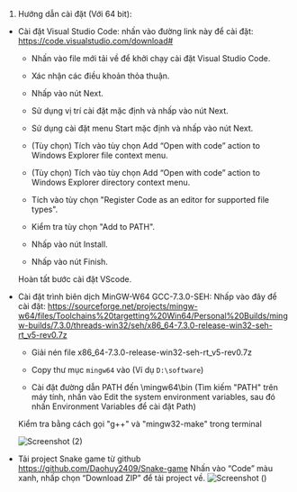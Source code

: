 
1. Hướng dẫn cài đặt (Với 64 bit):
- Cài đặt Visual Studio Code: nhấn vào đường link này để cài đặt:
      https://code.visualstudio.com/download#
      
     + Nhấn vào file mới tải về để khởi chạy cài đặt Visual Studio Code.
      
     + Xác nhận các điều khoản thỏa thuận.
      
     + Nhấp vào nút Next.
      
     + Sử dụng vị trí cài đặt mặc định và nhấp vào nút Next.
      
     + Sử dụng cài đặt menu Start mặc định và nhấp vào nút Next.
      
     + (Tùy chọn) Tích vào tùy chọn Add “Open with code” action to Windows Explorer file context menu.
      
     + (Tùy chọn) Tích vào tùy chọn Add “Open with code” action to Windows Explorer directory context menu.
      
     + Tích vào tùy chọn "Register Code as an editor for supported file types".
      
     + Kiểm tra tùy chọn "Add to PATH".
      
     + Nhấp vào nút Install.
      
     + Nhấp vào nút Finish.
      
     Hoàn tất bước cài đặt VScode.
      
- Cài đặt trình biên dịch MinGW-W64 GCC-7.3.0-SEH: Nhấp vào đây để cài đặt: https://sourceforge.net/projects/mingw-w64/files/Toolchains%20targetting%20Win64/Personal%20Builds/mingw-builds/7.3.0/threads-win32/seh/x86_64-7.3.0-release-win32-seh-rt_v5-rev0.7z

     + Giải nén file x86_64-7.3.0-release-win32-seh-rt_v5-rev0.7z
      
     + Copy thư mục `mingw64` vào <ROOTDIR> (Ví dụ `D:\software`)
      
     + Cài đặt đường dẫn PATH đến <ROOTDIR>\mingw64\bin
     (Tìm kiếm "PATH" trên máy tính, nhấn vào Edit the system environment variables, sau đó nhấn Environment Variables để cài đặt Path)
      
     Kiểm tra bằng cách gọi "g++" và "mingw32-make" trong terminal
      
    ![Screenshot (2)](https://user-images.githubusercontent.com/100114549/170839925-00133e66-5ac6-4b35-b9b9-e56c4856300f.png)

- Tải project Snake game từ github https://github.com/Daohuy2409/Snake-game
      Nhấn vào “Code” màu xanh, nhấp chọn “Download ZIP” để tải project về.
      ![Screenshot ()](https://user-images.githubusercontent.com/100114549/170840209-f8388163-d5f9-443f-9a6f-b9135a83349b.png)
